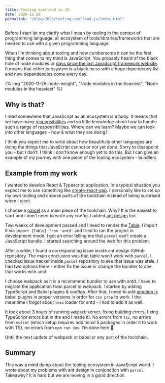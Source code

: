 ```yaml
---
title: Tooling overload in JS
date: 2020-11-26
permalink: "/blog/2020/tooling-overload-js/index.html"
---
```


Before I start let me clarify what I mean by tooling in the context of programming language: all ecosystem of tools/libraries/frameworks that are needed to use with a given programming language.

When I’m thinking about tooling and how cumbersome it can be the first thing that comes to my mind is JavaScript. You probably heard of the black hole of node modules or [days since the last JavaScript framework website](https://dayssincelastjavascriptframework.com/). It means that either ecosystem is a black mess with a huge dependency list and new dependencies come every day.

{% img "2020-11-26-node-weight", "Node modules in the heaviest", "Node modules in the heaviest" %}

## Why is that?

I read somewhere that JavaScript as an ecosystem is a baby. It means that we have many [responsibilities](https://css-tricks.com/the-widening-responsibility-for-front-end-developers) and so little knowledge about how to handle such a range of responsibilities. Where can we learn? Maybe we can look into other languages - how & what they are doing?

I think you expect me to write about how beautifully other languages are doing the things that JavaScript cannot or not yet done. Sorry to disappoint you - but I don’t. I think I don’t know enough yet to do this. But I can give an example of my journey with one piece of the tooling ecosystem - bundlers.

## Example from my work

I wanted to develop React & Typescript application. In a typical situation,you expect me to use something like [create-react-app](https://reactjs.org/docs/create-a-new-react-app.html). I personally like to set up my own tooling and choose parts of the toolchain instead of being surprised when I eject.

I choose a [parcel](https://parceljs.org/) as a main piece of the toolchain.‌ Why? It is the easiest to start and I don’t need to write any config. I added [ant design](https://ant.design/) too.

Two weeks of development passed and I need to render the [Table](https://ant.design/components/table/#header). I import it via `import {Table} from 'antd'` and tried to run the project in development mode. I got an error telling me that `parcel` can’t create a JavaScript bundle. I started searching around the web for this problem.

After a while, I found a corresponding issue inside ant design GitHub repository. The main conclusion was that table won’t work with `parcel`. I checked issue tracker inside `parcel` repository to see that issue was stale. I had two options there - either fix the issue or change the bundler to one that works with antd.

I choose webpack as it is a recommend bundler to use with antd. I have to migrate the application from parcel to webpack. I started by adding TypeScript and Babel plugins & configs. After that, I need to add [emotion.js](https://emotion.sh/) babel plugins in proper versions in order for `css prop` to work. I the meantime I forgot about `less` loader for antd - I had to add it as well.

It took about 3 hours of running `webpack` server, fixing building errors, fixing TypeScript errors but in the end I made it!. No errors from `tsc`, no errors from `eslint` (which setup requires additional 5 packages in order it to work with TS), no errors from `npm run dev`. I’m done here 🎉.

Until the next update of webpack or babel or any part of the toolchain.

## Summary

This was a mind dump about the tooling ecosystem in JavaScript world. I wrote about my problems with ant design in conjunction with `parcel`. Takeaway? It is hard but we are moving in a good direction.
